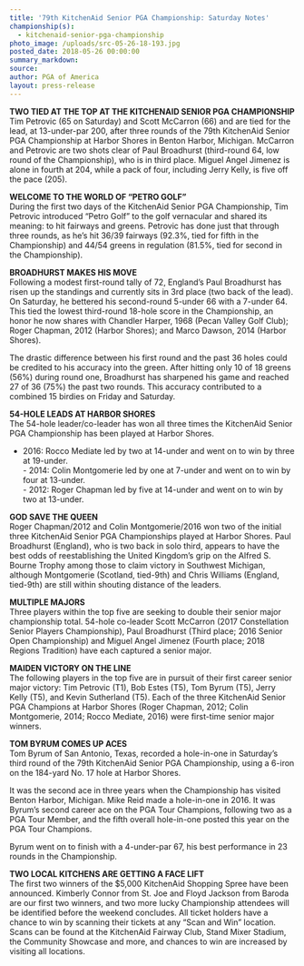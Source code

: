 ```yaml
---
title: '79th KitchenAid Senior PGA Championship: Saturday Notes'
championship(s):
  - kitchenaid-senior-pga-championship
photo_image: /uploads/src-05-26-18-193.jpg
posted_date: 2018-05-26 00:00:00
summary_markdown:
source:
author: PGA of America
layout: press-release
---
```


**TWO TIED AT THE TOP AT THE KITCHENAID SENIOR PGA CHAMPIONSHIP**<br>Tim Petrovic (65 on Saturday) and Scott McCarron (66) and are tied for the lead, at 13-under-par 200, after three rounds of the 79th KitchenAid Senior PGA Championship at Harbor Shores in Benton Harbor, Michigan. McCarron and Petrovic are two shots clear of Paul Broadhurst (third-round 64, low round of the Championship), who is in third place. Miguel Angel Jimenez is alone in fourth at 204, while a pack of four, including Jerry Kelly, is five off the pace (205).&nbsp;

**WELCOME TO THE WORLD OF “PETRO GOLF”**<br>During the first two days of the KitchenAid Senior PGA Championship, Tim Petrovic introduced “Petro Golf” to the golf vernacular and shared its meaning: to hit fairways and greens. Petrovic has done just that through three rounds, as he’s hit 36/39 fairways (92.3%, tied for fifth in the Championship) and 44/54 greens in regulation (81.5%, tied for second in the Championship).

**BROADHURST MAKES HIS MOVE**<br>Following a modest first-round tally of 72, England’s Paul Broadhurst has risen up the standings and currently sits in 3rd place (two back of the lead). On Saturday, he bettered his second-round 5-under 66 with a 7-under 64. This tied the lowest third-round 18-hole score in the Championship, an honor he now shares with Chandler Harper, 1968 (Pecan Valley Golf Club); Roger Chapman, 2012 (Harbor Shores); and Marco Dawson, 2014 (Harbor Shores).

The drastic difference between his first round and the past 36 holes could be credited to his accuracy into the green. After hitting only 10 of 18 greens (56%) during round one, Broadhurst has sharpened his game and reached 27 of 36 (75%) the past two rounds. This accuracy contributed to a combined 15 birdies on Friday and Saturday.

**54-HOLE LEADS AT HARBOR SHORES**<br>The 54-hole leader/co-leader has won all three times the KitchenAid Senior PGA Championship has been played at Harbor Shores.

- 2016: Rocco Mediate led by two at 14-under and went on to win by three at 19-under.<br>- 2014: Colin Montgomerie led by one at 7-under and went on to win by four at 13-under.<br>- 2012: Roger Chapman led by five at 14-under and went on to win by two at 13-under.

**GOD SAVE THE QUEEN**<br>Roger Chapman/2012 and Colin Montgomerie/2016 won two of the initial three KitchenAid Senior PGA Championships played at Harbor Shores. Paul Broadhurst (England), who is two back in solo third, appears to have the best odds of reestablishing the United Kingdom’s grip on the Alfred S. Bourne Trophy among those to claim victory in Southwest Michigan, although Montgomerie (Scotland, tied-9th) and Chris Williams (England, tied-9th) are still within shouting distance of the leaders.

**MULTIPLE MAJORS**<br>Three players within the top five are seeking to double their senior major championship total. 54-hole co-leader Scott McCarron (2017 Constellation Senior Players Championship), Paul Broadhurst (Third place; 2016 Senior Open Championship) and Miguel Angel Jimenez (Fourth place; 2018 Regions Tradition) have each captured a senior major.

**MAIDEN VICTORY ON THE LINE**<br>The following players in the top five are in pursuit of their first career senior major victory: Tim Petrovic (T1), Bob Estes (T5), Tom Byrum (T5), Jerry Kelly (T5), and Kevin Sutherland (T5). Each of the three KitchenAid Senior PGA Champions at Harbor Shores (Roger Chapman, 2012; Colin Montgomerie, 2014; Rocco Mediate, 2016) were first-time senior major winners.

**TOM BYRUM COMES UP ACES**<br>Tom Byrum of San Antonio, Texas, recorded a hole-in-one in Saturday’s third round of the 79th KitchenAid Senior PGA Championship, using a 6-iron on the 184-yard No. 17 hole at Harbor Shores.

It was the second ace in three years when the Championship has visited Benton Harbor, Michigan. Mike Reid made a hole-in-one in 2016. It was Byrum’s second career ace on the PGA Tour Champions, following two as a PGA Tour Member, and the fifth overall hole-in-one posted this year on the PGA Tour Champions.

Byrum went on to finish with a 4-under-par 67, his best performance in 23 rounds in the Championship.

**TWO LOCAL KITCHENS ARE GETTING A FACE LIFT**<br>The first two winners of the $5,000 KitchenAid Shopping Spree have been announced. Kimberly Connor from St. Joe and Floyd Jackson from Baroda are our first two winners, and two more lucky Championship attendees will be identified before the weekend concludes. All ticket holders have a chance to win by scanning their tickets at any “Scan and Win” location. Scans can be found at the KitchenAid Fairway Club, Stand Mixer Stadium, the Community Showcase and more, and chances to win are increased by visiting all locations.